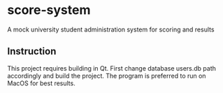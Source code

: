 # score-system
A mock university student administration system for scoring and results

<h2>Instruction</h2>
This project requires building in Qt. First change database users.db path accordingly and build the project. The program is preferred to run on MacOS for best results.
